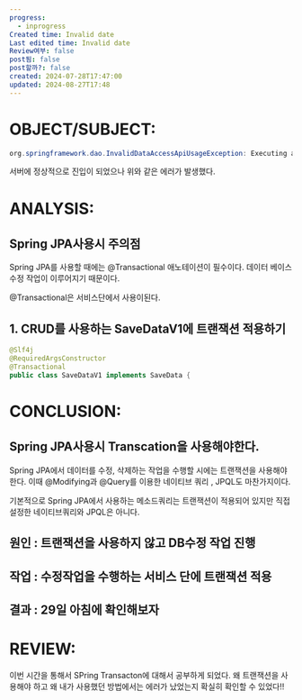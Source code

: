 ```yaml
---
progress:
  - inprogress
Created time: Invalid date
Last edited time: Invalid date
Review여부: false
post됨: false
post할까?: false
created: 2024-07-28T17:47:00
updated: 2024-08-27T17:48
---
```

# OBJECT/SUBJECT:

```Java
org.springframework.dao.InvalidDataAccessApiUsageException: Executing an update/delete query
```

서버에 정상적으로 진입이 되었으나 위와 같은 에러가 발생했다.

# ANALYSIS:

## Spring JPA사용시 주의점

Spring JPA를 사용할 때에는 @Transactional 애노테이션이 필수이다. 데이터 베이스 수정 작업이 이루어지기 때문이다.

@Transactional은 서비스단에서 사용이된다.

  

## 1. CRUD를 사용하는 SaveDataV1에 트랜잭션 적용하기

  

```Java
@Slf4j
@RequiredArgsConstructor
@Transactional
public class SaveDataV1 implements SaveData {
```

  

# CONCLUSION:

## Spring JPA사용시 Transcation을 사용해야한다.

Spring JPA에서 데이터를 수정, 삭제하는 작업을 수행할 시에는 트랜잭션을 사용해야한다. 이때 @Modifying과 @Query를 이용한 네이티브 쿼리 , JPQL도 마찬가지이다.

기본적으로 Spring JPA에서 사용하는 메소드쿼리는 트랜잭션이 적용되어 있지만 직접 설정한 네이티브쿼리와 JPQL은 아니다.

  

  

## 원인 : 트랜잭션을 사용하지 않고 DB수정 작업 진행

  

## 작업 : 수정작업을 수행하는 서비스 단에 트랜잭션 적용

  

## 결과 : 29일 아침에 확인해보자

  

# REVIEW:

이번 시간을 통해서 SPring Transacton에 대해서 공부하게 되었다. 왜 트랜잭션을 사용해야 하고 왜 내가 사용했던 방법에서는 에러가 났었는지 확실히 확인할 수 있었다!!